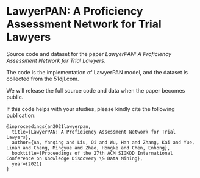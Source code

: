 # LawyerPAN: A Proficiency Assessment Network for Trial Lawyers

Source code and dataset for the paper *LawyerPAN: A Proficiency Assessment Network for Trial Lawyers*.

The code is the implementation of LawyerPAN model, and the dataset is collected from the 51djl.com.

We will release the full source code and data when the paper becomes public.

If this code helps with your studies, please kindly cite the following publication:

```
@inproceedings{an2021lawyerpan,
  title={LawyerPAN: A Proficiency Assessment Network for Trial Lawyers},
  author={An, Yanqing and Liu, Qi and Wu, Han and Zhang, Kai and Yue, Linan and Cheng, Mingyue and Zhao, Hongke and Chen, Enhong},
  booktitle={Proceedings of the 27th ACM SIGKDD International Conference on Knowledge Discovery \& Data Mining},
  year={2021}
}
```

